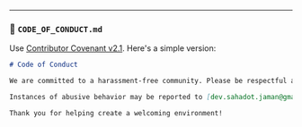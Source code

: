---

### 🔹 `CODE_OF_CONDUCT.md`

Use [Contributor Covenant v2.1](https://www.contributor-covenant.org/version/2/1/code_of_conduct/). Here's a simple version:

```markdown
# Code of Conduct

We are committed to a harassment-free community. Please be respectful and inclusive.

Instances of abusive behavior may be reported to [dev.sahadot.jaman@gmail.com].

Thank you for helping create a welcoming environment!
```
